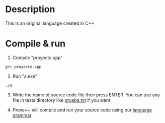 # Description

This is an original language created in C++

# Compile & run

1. Compile "proyecto.cpp"

```
g++ proyecto.cpp
```

2. Run "a.exe"

```
./a
```

3. Write the name of source code file then press ENTER. You can use any file in tests directory like [prueba.txt](/tests/prueba.txt) if you want

4. Preve++ will compile and run your source code using our [language grammar](/doc/2%20Reglas%20gramaticales)
